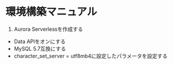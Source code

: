 # 環境構築マニュアル
1. Aurora Serverlessを作成する
- Data APIをオンにする
- MySQL 5.7互換にする
- character_set_server = utf8mb4に設定したパラメータを設定する
